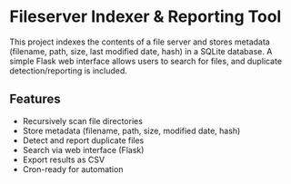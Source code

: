 # Fileserver Indexer & Reporting Tool

This project indexes the contents of a file server and stores metadata (filename, path, size, last modified date, hash) in a SQLite database. A simple Flask web interface allows users to search for files, and duplicate detection/reporting is included.

## Features

-  Recursively scan file directories
-  Store metadata (filename, path, size, modified date, hash)
-  Detect and report duplicate files
-  Search via web interface (Flask)
-  Export results as CSV
-  Cron-ready for automation


